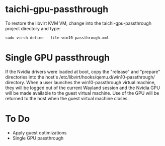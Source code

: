# taichi-gpu-passthrough

To restore the libvirt KVM VM, change into the taichi-gpu-passthrough project directory and type:

    sudo virsh define --file win10-passthrough.xml

# Single GPU passthrough
If the Nvidia drivers were loaded at boot, copy the "release" and "prepare" directories into the host's /etc/libvirt/hooks/qemu.d/win10-passthrough/ directory. When a user launches the win10-passthrough virtual machine, they will be logged out of the current Wayland session and the Nvidia GPU will be made available to the guest virtual machine. Use of the GPU will be returned to the host when the guest virtual machine closes.

# To Do
* Apply guest optimizations
* Single GPU passthrough
